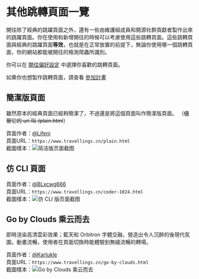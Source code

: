 # 其他跳轉頁面一覽

開往除了經典的跳躍頁面之外，還有一些由維護組成員和開源社群貢獻者製作出來的跳躍頁面。你在使用和新增開往的時候可以考慮使用這些跳轉頁面。這些跳轉頁面與經典的跳躍頁面**等效**，也就是在正常放置的前提下，無論你使用哪一個跳轉頁面，你的網站都能被開往的檢測爬蟲所識別。

你可以在 [開往偏好設定](https://www.travellings.cn/preference) 中選擇你喜歡的跳轉頁面。

如果你也想製作跳轉頁面，請查看 [參加計畫](https://www.travellings.cn/docs/join#參加計畫)

## 簡潔版頁面

雖然原本的經典頁面已經夠簡潔了，不過還是將這個頁面叫作簡潔版頁面。 （~~儘管它的 uri 叫 /plain.html~~）

頁面作者：[@Lifeni](https://github.com/Lifeni)\
頁面URL：`https://www.travellings.cn/plain.html`\
截圖樣本：![简洁版页面截图](/assets/img/plain-page.png "简洁版页面截图")

## 仿 CLI 頁面

頁面作者：[@BLxcwg666](https://github.com/BLxcwg666)\
頁面URL：`https://www.travellings.cn/coder-1024.html`\
截圖樣本：![仿 CLI 版页面截图](/assets/img/coder1024-page.png "仿 CLI 版页面截图")

## Go by Clouds 乘云而去

即時渲染高清雲彩效果；藍天和 Orbitron 字體交融，營造出令人沉醉的後現代氛圍。動畫流暢，使用者在頁面切換時能體驗到無縫流暢的轉場。

頁面作者：[@Karlukle](https://www.karlukle.site)\
頁面URL：`https://www.travellings.cn/go-by-clouds.html`\
截圖樣本：![Go by Clouds 乘云而去](/assets/img/go-by-clouds-page.png "Go by Clouds 乘云而去")
